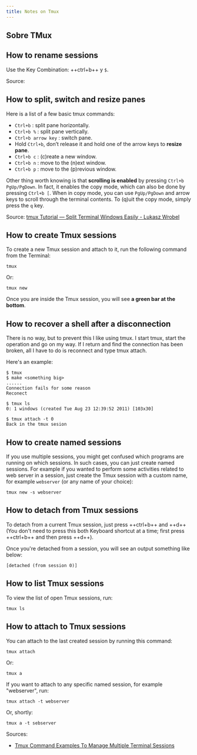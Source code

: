 ```yaml
---
title: Notes on Tmux
---
```


## Sobre TMux

## How to rename sessions

Use the Key Combination: ++ctrl+b++ y `$`.

Source: 

## How to split, switch and resize panes

Here is a list of a few basic tmux commands:

- `Ctrl+b` : split pane horizontally.
- `Ctrl+b %` : split pane vertically.
- `Ctrl+b arrow key` : switch pane.
- Hold `Ctrl+b`, don’t release it and hold one of the arrow keys to **resize pane**.
- `Ctrl+b c` : (c)reate a new window.
- `Ctrl+b n` : move to the (n)ext window.
- `Ctrl+b p` : move to the (p)revious window.

Other thing worth knowing is that **scrolling is enabled** by pressing `Ctrl+b
PgUp/PgDown`. In fact, it enables the copy mode, which can also be done by
pressing `Ctrl+b [`. When in copy mode, you can use `PgUp/PgDown` and arrow keys to
scroll through the terminal contents. To (q)uit the copy mode, simply press the
`q` key.

Source: [tmux Tutorial — Split Terminal Windows Easily - Lukasz Wrobel](https://lukaszwrobel.pl/blog/tmux-tutorial-split-terminal-windows-easily/)

## How to create Tmux sessions

To create a new Tmux session and attach to it, run the following command
from the Terminal:

```shell
tmux
```

Or:

```shell
tmux new
```

Once you are inside the Tmux session, you will see **a green bar at the bottom**.

## How to recover a shell after a disconnection

There is no way, but to prevent this I like using tmux. I start tmux,
start the operation and go on my way. If I return and find the
connection has been broken, all I have to do is reconnect and type tmux
attach.

Here's an example:

```shell
$ tmux
$ make <something big>
......
Connection fails for some reason
Reconect

$ tmux ls
0: 1 windows (created Tue Aug 23 12:39:52 2011) [103x30]

$ tmux attach -t 0
Back in the tmux sesion
```

## How to create named sessions

If you use multiple sessions, you might get confused which programs are
running on which sessions. In such cases, you can just create named
sessions. For example if you wanted to perform some activities related
to web server in a session, just create the Tmux session with a custom
name, for example `webserver` (or any name of your choice):

```shell
tmux new -s webserver
```

## How to detach from Tmux sessions

To detach from a current Tmux session, just press ++ctrl+b++ and ++d++
(You don't need to press this both Keyboard shortcut at a time; first
press ++ctrl+b++ and then press ++d++).

Once you're detached from a session, you will see an output something
like below:

```shell
[detached (from session 0)]
```

## How to list Tmux sessions

To view the list of open Tmux sessions, run:

```shell
tmux ls
```

## How to attach to Tmux sessions

You can attach to the last created session by running this command:

```shell
tmux attach
```

Or:

```shell
tmux a
```

If you want to attach to any specific named session, for example
"webserver", run:

```shell
tmux attach -t webserver
```

Or, shortly:

```shell
tmux a -t sebserver
```

Sources:

- [Tmux Command Examples To Manage Multiple Terminal Sessions](https://ostechnix.com/tmux-command-examples-to-manage-multiple-terminal-sessions/)
